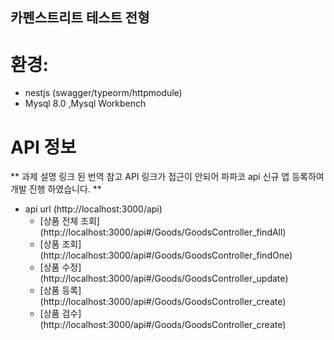 ## 카펜스트리트 테스트 전형 

# 환경: 

* nestjs (swagger/typeorm/httpmodule)
* Mysql 8.0 ,Mysql Workbench

# API 정보
** 과제 설명 링크 된 번역 참고 API 링크가 접근이 안되어 파파코 api 신규 앱 등록하여 개발 진행 하였습니다. **
* api url (http://localhost:3000/api) 
  * [상품 전체 조회] (http://localhost:3000/api#/Goods/GoodsController_findAll)
  * [상품 조회] (http://localhost:3000/api#/Goods/GoodsController_findOne)
  * [상품 수정] (http://localhost:3000/api#/Goods/GoodsController_update)
  * [상품 등록] (http://localhost:3000/api#/Goods/GoodsController_create)
  * [상품 검수] (http://localhost:3000/api#/Goods/GoodsController_create)



             